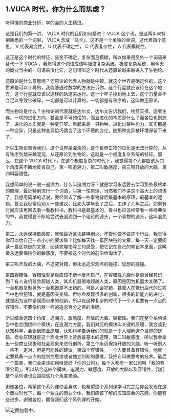 ## 1.VUCA 时代，你为什么而焦虑？
听得懂的商业分析，学的会的人生精进。


这是我们的第一讲， VUCA 时代的我们如何精进？ VUCA 这个词，是这两年来特别熟悉的一个词啦， VUCA 念成「乌卡」。这不是一个单独的单词，这代表四个意思， V 代表易变性， U 代表不确定性， C 代表复杂性， A 代表模糊性。


这正是这个时代的特征，易变不确定，复杂而且模糊，所以如果用另外一个词语来替代一下 VUCA ，我觉得这个词语应该叫极度复杂系统。极度复杂系统，用今天的商业当中的一句话来演化它，这句话叫这个时代从还原论越来越进入了生物论。


还原论是什么意思呢？还原论的代表人物就是牛顿，就这个世界是确定性的。这个世界是可以计算的，我能够通过数学的方法告诉你，这个行星就应该待在这个地方，这个行星就应该以这样的轨道来运行。这一个杯子掉到地上去，这个力量会不会足以导致它破碎，一切都是可以计算的，一切都是有秩序的，这叫做还原论。


而生物论是什么？生物论的代表就是达尔文，达尔文告诉我们，物竞天择，适者生存。一切的进化方向，甚至是不可预估的，而且进化的本质是什么？而各位也别忘了，进化的本质就是一种变异呀。看起来是一只物种，进化出某种能力，其实那是一种变异，只是这种变异恰巧适合了这个环境的变化，随那种变异被环境保留下来了。


所以生物论告诉我们，这个世界是混沌的，这个世界生物的进化是无法计算的，从有秩序到越来越混沌，从还原论到生物论，这就是一个极度复杂系统的特征。那么，在这个 VUCA 时代下，在这个极度复杂的时代下，我觉得每个人都应该从四个角度来不断地反省自己。第一叫追溯力，第二叫敏感度，第三叫开放的大脑，第四叫容错性。


我想简单的说一说一追溯力，什么叫追溯力呀？就是学习永远要去学习那些最根本的原理，最近特别流行一个词语，叫第一性原理，当然我们不讲这个高大上的词语了，我想用简单的话说，要经常去了解一些事物背后最基本的原理，最基本的逻辑。甚至我经常给别人一些建议，比如大学毕业了之后，工作了几年之后，如果有时间应该再回去看一看教科书，教科书是最基本的，看书也应该经常看一些经典型的书，我觉得要不断地尝试去追溯到一个理论的源头，一个事物的源头，这叫追溯力。


第二，永远保持敏感度，就像最近区块链特别火，不管你做不做这个行业，我觉得你可以给自己一点小小的要求嘛？比如每天找一篇区块链的文章，每一天一定要阅读一篇区块链的文章，阅读完哪怕写三句感受，把它记在自己的笔记本里面，这叫做永远要保持你的敏感度，不要被这个时代的前沿给淘汰了。


第三叫开放的大脑，不追究对错，但永远追求观点的碰撞，思想的碰撞。


第四容错性，容错性就是你应该不断地反问自己，在容错性方面你是否曾经意识到？有人说机器会超越人类，其实机器很难超越人类，原因是因为机器太准确了。一台机器复制另外一台机器是不出错的。可是人会犯错，甚至人在繁衍后代的过程当中也会犯错，就是基因突变嘛。但你会发现很多的创新，很多的新能力的进化，就是因为这种错误而带来的创新，所以在这种复杂的时代下一个人也要有一点点的容错性，不要像机器一样的追求百分之百的准确。


所以结合这四个角度，追溯力、敏感度、开放的大脑、容错性。我们在整个系列课当中也会围绕四个模块，在追溯力方面，我们对应的模块叫关键的原理，我会谈到认知科学，会谈到商业原理，认知科学告诉我们的就是一个人理解这个世界的逻辑。商业原理就是这个商业世界上背后最基本的道理，第二叫敏感度，所以我会拿出一些商业现象和社会现象来进行剖析，第三个永远保持开放的大脑，听一听别人一些不一定对，但是可能性的建议。第四个容错性，一个人要具备容错性，他就一定要具备一点点的批判性思维或者独立判断的思维，我把它叫做思考的技术。最后一个篇章，我们会来谈如何经营好「你的公司」，每个人都有一家公司叫「我的有限公司」。所以结合这四个模块，追溯力、敏感度、开放的大脑以及容错性，我们整个系列课也会围绕这几个角度来谈。


谢谢各位，希望这个系列课你会喜欢，也希望这个系列课学习完之后你会发现在这个商业时代下，每一个独立的商业个体，我们应该了解的应知应会的东西，你能有些进步。谢谢各位，期待我们这个系列课的开始。


![定图]()加载中...


